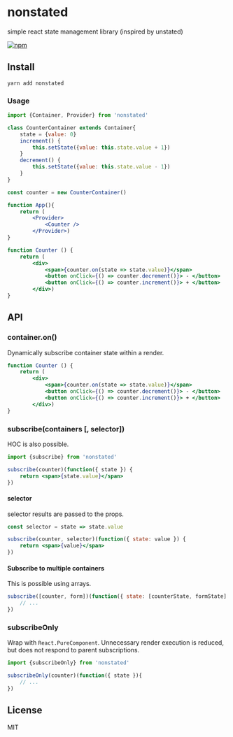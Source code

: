 # nonstated
simple react state management library (inspired by unstated)

[![npm](https://img.shields.io/npm/v/nonstated.svg?style=flat-square)](https://www.npmjs.com/package/nonstated)

## Install
```
yarn add nonstated
```

### Usage
```jsx
import {Container, Provider} from 'nonstated'

class CounterContainer extends Container{
    state = {value: 0}
    increment() {
        this.setState({value: this.state.value + 1})
    }
    decrement() {
        this.setState({value: this.state.value - 1})
    }
}

const counter = new CounterContainer()

function App(){
    return (
        <Provider>
            <Counter />
        </Provider>)
}

function Counter () {
    return (
        <div>
            <span>{counter.on(state => state.value)}</span>
            <button onClick={() => counter.decrement()}> - </button>
            <button onClick={() => counter.increment()}> + </button>
        </div>)
}
```

## API
### container.on()
Dynamically subscribe container state within a render.
```jsx
function Counter () {
    return (
        <div>
            <span>{counter.on(state => state.value)}</span>
            <button onClick={() => counter.decrement()}> - </button>
            <button onClick={() => counter.increment()}> + </button>
        </div>)
}
```

### subscribe(containers [, selector])
HOC is also possible.
```jsx
import {subscribe} from 'nonstated'

subscribe(counter)(function({ state }) {
    return <span>{state.value}</span>
})
```

#### selector
selector results are passed to the props.
```jsx
const selector = state => state.value

subscribe(counter, selector)(function({ state: value }) {
    return <span>{value}</span>
})
```

#### Subscribe to multiple containers
This is possible using arrays.
```js
subscribe([counter, form])(function({ state: [counterState, formState] }) {
    // ...
})
```

### subscribeOnly
Wrap with `React.PureComponent`. Unnecessary render execution is reduced, but does not respond to parent subscriptions.
```js
import {subscribeOnly} from 'nonstated'

subscribeOnly(counter)(function({ state }){
    // ...
})
```


## License
MIT
